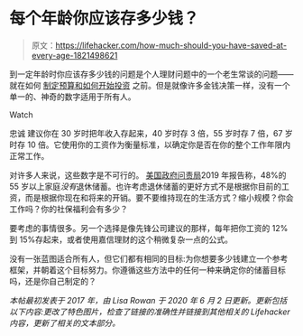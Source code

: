 # 每个年龄你应该存多少钱？

> 原文：<https://lifehacker.com/how-much-should-you-have-saved-at-every-age-1821498621>

到一定年龄时你应该存多少钱的问题是个人理财问题中的一个老生常谈的问题——就在如何 [制定预算和如何开始投资](https://twocents.lifehacker.com/how-to-build-an-easy-beginner-set-and-forget-investm-1686878594) 之前。但是就像许多金钱决策一样，没有一个单一的、神奇的数字适用于所有人。

Watch

忠诚 建议你在 30 岁时把年收入存起来，40 岁时存 3 倍，55 岁时存 7 倍，67 岁时存 10 倍。它使用你的工资作为衡量标准，以确定你是否在你的整个工作年限内正常工作。

对许多人来说，这些数字是不可行的。 [美国政府问责局](https://www.gao.gov/assets/680/670153.pdfhttps://www.gao.gov/assets/700/697898.pdf)2019 年报告称，48%的 55 岁以上家庭*没有*退休储蓄。也许考虑退休储蓄的更好方式不是根据你目前的工资，而是根据你现在和将来的开销。要不要维持现在的生活方式？缩小规模？你会工作吗？你的社保福利会有多少？

要考虑的事情很多。另一个选择是像先锋公司建议的那样，每年把你工资的 12%到 15%存起来，或者使用嘉信理财的这个稍微复杂一点的公式。

没有一张蓝图适合所有人，但它们都有相同的目标:为你想要多少钱建立一个参考框架，并朝着这个目标努力。你遵循这些方法中的任何一种来确定你的储蓄目标吗，还是你自己制定的？

*本帖最初发表于 2017 年，由 Lisa Rowan 于 2020 年 6 月 2 日更新。更新包括以下内容:更改了特色图片，检查了链接的准确性并链接到其他相关的 Lifehacker 内容，更新了相关的文本部分。*